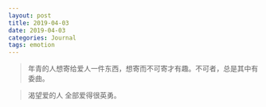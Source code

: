 ```yaml
---
layout: post
title: 2019-04-03
date: 2019-04-03
categories: Journal 
tags: emotion
---
```



> 年青的人想寄给爱人一件东西，想寄而不可寄才有趣。不可者，总是其中有委曲。

> 渴望爱的人 全部爱得很英勇。